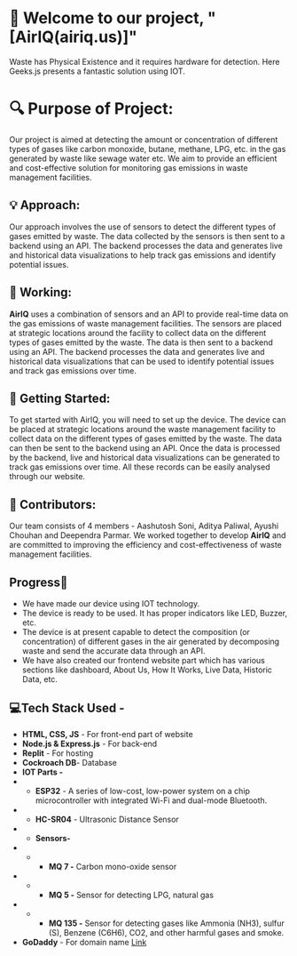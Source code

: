 # 👋 Welcome to our project, "[AirIQ(airiq.us)]"
Waste has Physical Existence and it requires hardware for detection. Here Geeks.js presents a fantastic solution using IOT.

# 🔍 Purpose of Project:

Our project is aimed at detecting the amount or concentration of different types of gases like carbon monoxide, butane, methane, LPG, etc. in the gas generated by waste like sewage water etc. We aim to provide an efficient and cost-effective solution for monitoring gas emissions in waste management facilities.


## 💡 Approach:

Our approach involves the use of sensors to detect the different types of gases emitted by waste. The data collected by the sensors is then sent to a backend using an API. The backend processes the data and generates live and historical data visualizations to help track gas emissions and identify potential issues.

## 🔧 Working:

**AirIQ** uses a combination of sensors and an API to provide real-time data on the gas emissions of waste management facilities. The sensors are placed at strategic locations around the facility to collect data on the different types of gases emitted by the waste. The data is then sent to a backend using an API. The backend processes the data and generates live and historical data visualizations that can be used to identify potential issues and track gas emissions over time.

## 🚀 Getting Started:

To get started with AirIQ, you will need to set up the device. The device can be placed at strategic locations around the waste management facility to collect data on the different types of gases emitted by the waste. The data can then be sent to the backend using an API. Once the data is processed by the backend, live and historical data visualizations can be generated to track gas emissions over time.
All these records can be easily analysed through our website.

## 👥 Contributors: 

Our team consists of 4 members - Aashutosh Soni, Aditya Paliwal, Ayushi Chouhan and Deependra Parmar. We worked together to develop **AirIQ** and are committed to improving the efficiency and cost-effectiveness of waste management facilities.


## Progress🚀

- We have made our device using IOT technology.
-  The device is ready to be used. It has proper indicators like LED, Buzzer, etc. 
-  The device is at present capable to detect the composition (or concentration) of different gases in the air generated by decomposing waste and send the accurate data through an API.
- We have also created our frontend website part which has various sections like dashboard, About Us, How It Works, Live Data, Historic Data, etc.



##  💻Tech Stack Used - 

- **HTML, CSS, JS** - For front-end part of website
-  **Node.js & Express.js** - For back-end
-  **Replit** - For hosting
- **Cockroach DB**- Database
- **IOT Parts -** 
- -  **ESP32** - A series of low-cost, low-power system on a chip microcontroller with integrated Wi-Fi and dual-mode Bluetooth.
- - **HC-SR04** - Ultrasonic Distance Sensor
- - **Sensors-**
- - - **MQ 7 -** Carbon mono-oxide sensor
- - - **MQ 5 -** Sensor for detecting LPG, natural gas
-  - - **MQ 135 -** Sensor for detecting gases like Ammonia (NH3), sulfur (S), Benzene (C6H6), CO2, and other harmful gases and smoke.
- **GoDaddy** - For domain name    [Link  ]( )



